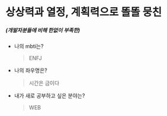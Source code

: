# 상상력과 열정, 계획력으로 똘똘 뭉친

##### (개발자분들에 비해 한없이 부족한) 

* 나의 mbti는?

  > ENFJ

* 나의 좌우명은?

  > 시간은 금이다

* 내가 새로 공부하고 싶은 분야는?

  >  WEB

